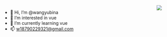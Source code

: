  <img align="right" src="https://github-readme-stats.vercel.app/api?username=wangyubina&show_icons=true">
 
- 👋 Hi, I’m @wangyubina
- 👀 I’m interested in vue
- 🌱 I’m currently learning vue  
- 📫 w18790229321@gmail.com

